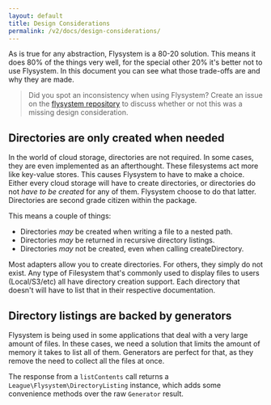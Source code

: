 ```yaml
---
layout: default
title: Design Considerations
permalink: /v2/docs/design-considerations/
---
```


As is true for any abstraction, Flysystem is a 80-20 solution. This
means it does 80% of the things very well, for the special other 20%
it's better not to use Flysystem. In this document you can see what
those trade-offs are and why they are made.

> Did you spot an inconsistency when using Flysystem? Create an issue
> on the [flysystem repository](https://github.com/thephpleague/flysystem)
> to discuss whether or not this was a missing design consideration.

## Directories are only created when needed

In the world of cloud storage, directories are not required. In some
cases, they are even implemented as an afterthought. These filesystems
act more like key-value stores. This causes Flysystem to have to make
a choice. Either every cloud storage will have to create directories,
or directories do not _have to be created_ for any of them. Flysystem
choose to do that latter. Directories are second grade citizen within
the package.

This means a couple of things:

- Directories _may_ be created when writing a file to a nested path.
- Directories _may_ be returned in recursive directory listings.
- Directories _may_ not be created, even when calling createDirectory.

Most adapters allow you to create directories. For others, they simply
do not exist. Any type of Filesystem that's commonly used to display
files to users (Local/S3/etc) all have directory creation support. Each
directory that doesn't will have to list that in their respective
documentation.

## Directory listings are backed by generators

Flysystem is being used in some applications that deal with a very large
amount of files. In these cases, we need a solution that limits the amount
of memory it takes to list all of them. Generators are perfect for that, as
they remove the need to collect all the files at once.

The response from a `listContents` call returns a
`League\Flysystem\DirectoryListing` instance, which adds some convenience
methods over the raw `Generator` result.

